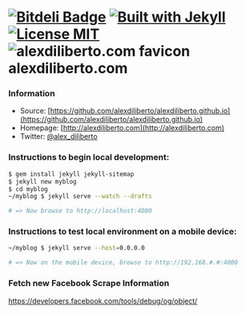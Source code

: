[![Bitdeli Badge](https://d2weczhvl823v0.cloudfront.net/alexdiliberto/alexdiliberto.com/trend.png)](https://bitdeli.com/free "Bitdeli Badge")
[![Built with Jekyll](http://img.shields.io/badge/Built%20with-Jekyll-blue.svg)](http://jekyllrb.com/)
[![License MIT](http://img.shields.io/badge/license-MIT-blue.svg)](http://en.wikipedia.org/wiki/MIT_License)
![alexdiliberto.com favicon](/favicon.ico) alexdiliberto.com
=================

### Information 

* Source: [https://github.com/alexdiliberto/alexdiliberto.github.io](https://github.com/alexdiliberto/alexdiliberto.github.io)
* Homepage: [http://alexdiliberto.com](http://alexdiliberto.com)
* Twitter: [@alex_diliberto](http://twitter.com/alex_diliberto)

### Instructions to begin local development:

```sh
$ gem install jekyll jekyll-sitemap
$ jekyll new myblog
$ cd myblog
~/myblog $ jekyll serve --watch --drafts

# => Now browse to http://localhost:4000
```

### Instructions to test local environment on a mobile device:

```sh
~/myblog $ jekyll serve --host=0.0.0.0

# => Now on the mobile device, browse to http://192.168.#.#:4000
```

### Fetch new Facebook Scrape Information

https://developers.facebook.com/tools/debug/og/object/
